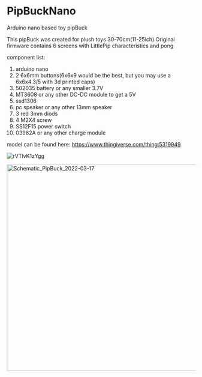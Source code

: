 # PipBuckNano
Arduino nano based toy pipBuck 

This pipBuck was created for plush toys 30-70cm(11-25ich)
Original firmware contains 6 screens with LittlePip characteristics and pong

component list:
1) arduino nano
2) 2 6x6mm buttons(6x6x9 would be the best, but you may use a 6x6x4.3/5 with 3d printed caps)
3) 502035 battery or any smaller 3.7V
4) MT3608 or any other DC-DC module to get a 5V
5) ssd1306
6) pc speaker or any other 13mm speaker
7) 3 red 3mm diods
8) 4 M2X4 screw
9) SS12F15 power switch
10) 03962A or any other charge module

model can be found here:
https://www.thingiverse.com/thing:5319949

![rVTlvK1zYgg](https://user-images.githubusercontent.com/52502033/158655044-a7365847-bc18-4e0b-b717-068ca7772cd7.jpg)

<img width="550" alt="Schematic_PipBuck_2022-03-17" src="https://user-images.githubusercontent.com/52502033/158674924-e4cfc239-a48f-48e1-b630-2ad3acd0ed66.png">
